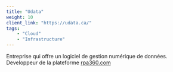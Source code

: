 ```yaml
---
title: "Udata"
weight: 10
client_link: "https://udata.ca/"
tags:
    - "Cloud"
    - "Infrastructure"
---
```


Entreprise qui offre un logiciel de gestion numérique de données. Developpeur de la plateforme [rpa360.com](https://rpa360.com/)
